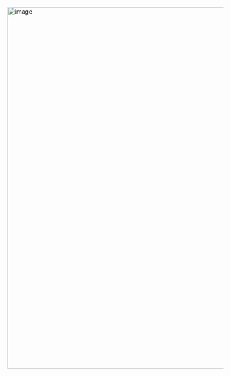 <img width="841" alt="image" src="https://user-images.githubusercontent.com/20472904/199181586-1ffc4188-9f43-4e37-a8a5-11042161a8e6.png">

